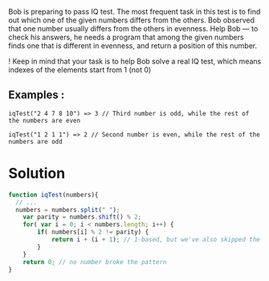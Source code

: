 Bob is preparing to pass IQ test. The most frequent task in this test is to find out which one of the given numbers differs from the others. Bob observed that one number usually differs from the others in evenness. Help Bob — to check his answers, he needs a program that among the given numbers finds one that is different in evenness, and return a position of this number.

! Keep in mind that your task is to help Bob solve a real IQ test, which means indexes of the elements start from 1 (not 0)

## Examples :

```iqTest("2 4 7 8 10") => 3 // Third number is odd, while the rest of the numbers are even```

```iqTest("1 2 1 1") => 2 // Second number is even, while the rest of the numbers are odd```

# Solution

```javascript
function iqTest(numbers){
  // ...
  numbers = numbers.split(" ");
    var parity = numbers.shift() % 2;
    for( var i = 0; i < numbers.length; i++) {
        if( numbers[i] % 2 != parity) {
            return i + (i + 1); // 1-based, but we've also skipped the first
        }
    }
    return 0; // no number broke the pattern
}
```
